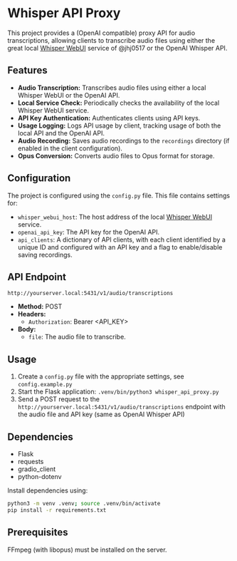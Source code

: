 # Whisper API Proxy

This project provides a (OpenAI compatible) proxy API for audio transcriptions, allowing clients to transcribe audio files using either the great local [Whisper WebUI](https://github.com/jhj0517/Whisper-WebUI) service of @jhj0517 or the OpenAI Whisper API.

## Features

*   **Audio Transcription:** Transcribes audio files using either a local Whisper WebUI or the OpenAI API.
*   **Local Service Check:** Periodically checks the availability of the local Whisper WebUI service.
*   **API Key Authentication:** Authenticates clients using API keys.
*   **Usage Logging:** Logs API usage by client, tracking usage of both the local API and the OpenAI API.
*   **Audio Recording:** Saves audio recordings to the `recordings` directory (if enabled in the client configuration).
*   **Opus Conversion:** Converts audio files to Opus format for storage.

## Configuration

The project is configured using the `config.py` file. This file contains settings for:

*   `whisper_webui_host`: The host address of the local [Whisper WebUI](https://github.com/jhj0517/Whisper-WebUI) service.
*   `openai_api_key`: The API key for the OpenAI API.
*   `api_clients`: A dictionary of API clients, with each client identified by a unique ID and configured with an API key and a flag to enable/disable saving recordings.

## API Endpoint

`http://yourserver.local:5431/v1/audio/transcriptions`

*   **Method:** POST
*   **Headers:**
    *   `Authorization`: Bearer <API\_KEY>
*   **Body:**
    *   `file`: The audio file to transcribe.

## Usage

1.  Create a `config.py` file with the appropriate settings, see `config.example.py`
2.  Start the Flask application: `.venv/bin/python3 whisper_api_proxy.py`
3.  Send a POST request to the `http://yourserver.local:5431/v1/audio/transcriptions` endpoint with the audio file and API key (same as OpenAI Whisper API)

## Dependencies

*   Flask
*   requests
*   gradio\_client
*   python-dotenv

Install dependencies using:

```bash
python3 -m venv .venv; source .venv/bin/activate
pip install -r requirements.txt
```

## Prerequisites

FFmpeg (with libopus) must be installed on the server.
